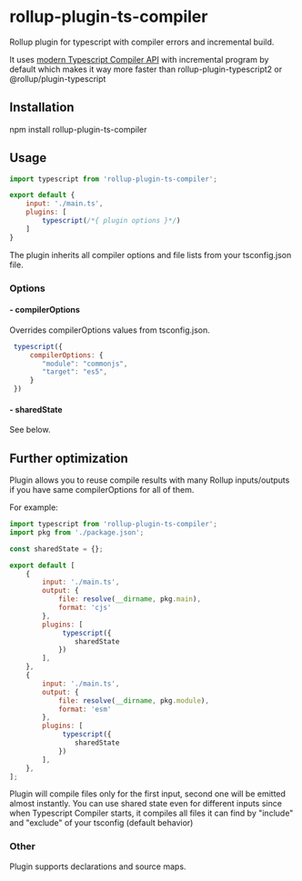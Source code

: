 # rollup-plugin-ts-compiler

Rollup plugin for typescript with compiler errors and incremental build.

It uses [modern Typescript Compiler API](https://github.com/Microsoft/TypeScript/wiki/Using-the-Compiler-API#writing-an-incremental-program-watcher) with incremental program by default which makes it way more faster than rollup-plugin-typescript2 or @rollup/plugin-typescript

## Installation 
npm install rollup-plugin-ts-compiler

## Usage

```javascript
import typescript from 'rollup-plugin-ts-compiler';

export default {
	input: './main.ts',
	plugins: [
		typescript(/*{ plugin options }*/)
	]
}
```

The plugin inherits all compiler options and file lists from your tsconfig.json file. 

### Options

#### - compilerOptions
Overrides compilerOptions values from tsconfig.json.

```javascript
 typescript({
     compilerOptions: {
        "module": "commonjs",
        "target": "es5",
     }
 })
```

#### - sharedState
See below.


## Further optimization

Plugin allows you to reuse compile results with many Rollup inputs/outputs if you have same compilerOptions for all of them.

For example: 

```javascript
import typescript from 'rollup-plugin-ts-compiler';
import pkg from './package.json';

const sharedState = {};

export default [
    {
        input: './main.ts',
        output: { 
            file: resolve(__dirname, pkg.main), 
            format: 'cjs'
        },
        plugins: [
             typescript({
                sharedState
            })
        ],
    },
    {
        input: './main.ts',
        output: { 
            file: resolve(__dirname, pkg.module), 
            format: 'esm'
        },
        plugins: [
             typescript({
                sharedState
            })
        ],
    },
];
```

Plugin will compile files only for the first input, second one will be emitted almost instantly.
You can use shared state even for different inputs since when Typescript Compiler starts, it compiles all files it can find by "include" and "exclude" of your tsconfig (default behavior)


### Other

Plugin supports declarations and source maps.